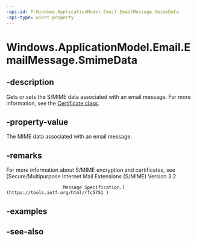 ```yaml
---
-api-id: P:Windows.ApplicationModel.Email.EmailMessage.SmimeData
-api-type: winrt property
---
```


<!-- Property syntax
public Windows.Storage.Streams.IRandomAccessStreamReference SmimeData { get;  set; }
-->

# Windows.ApplicationModel.Email.EmailMessage.SmimeData

## -description
Gets or sets the S/MIME data associated with an email message. For more information, see the [Certificate class](https://msdn.microsoft.com/en-us/library/windows/apps/windows.security.cryptography.certificates.certificate).

## -property-value
The MIME data associated with an email message.

## -remarks
For more information about S/MIME encryption and certificates, see [Secure/Multipurpose Internet Mail Extensions (S/MIME) Version 3.2

                         Message Specification.](https://tools.ietf.org/html/rfc5751 )

## -examples

## -see-also
